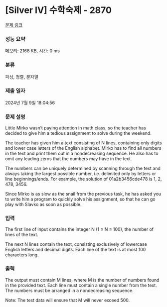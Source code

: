 # [Silver IV] 수학숙제 - 2870 

[문제 링크](https://www.acmicpc.net/problem/2870) 

### 성능 요약

메모리: 2168 KB, 시간: 0 ms

### 분류

파싱, 정렬, 문자열

### 제출 일자

2024년 7월 9일 18:04:56

### 문제 설명

<p>Little Mirko wasn’t paying attention in math class, so the teacher has decided to give him a tedious assignment to solve during the weekend. </p>

<p>The teacher has given him a text consisting of N lines, containing only digits and lower case letters of the English alphabet. Mirko has to find all numbers in the text and print them out in a nondecreasing sequence. He also has to omit any leading zeros that the numbers may have in the text. </p>

<p>The numbers can be uniquely determined by scanning through the text and always taking the largest possible number, i.e. delimited only by letters or line beginnings/ends. For example, the solution of 01a2b3456cde478 is 1, 2, 478, 3456. </p>

<p>Since Mirko is as slow as the snail from the previous task, he has asked you to write him a program to quickly solve his assignment, so that he can go play with Slavko as soon as possible. </p>

### 입력 

 <p>The first line of input contains the integer N (1 ≤ N ≤ 100), the number of lines of the text. </p>

<p>The next N lines contain the text, consisting exclusively of lowercase English letters and decimal digits. Each line of the text is at most 100 characters long. </p>

### 출력 

 <p>The output must contain M lines, where M is the number of numbers found in the provided text. Each line must contain a single number from the text. The numbers must be arranged in a nondecreasing sequence. </p>

<p>Note: The test data will ensure that M will never exceed 500. </p>

